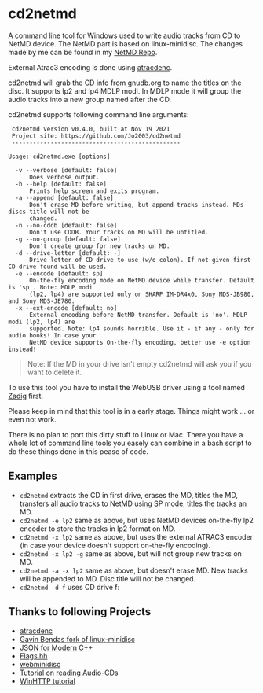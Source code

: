 # cd2netmd
A command line tool for Windows used to write audio tracks from CD to NetMD device. 
The NetMD part is based on linux-minidisc. The changes made by me can be found in my [NetMD Repo](https://github.com/Jo2003/netmd).

External Atrac3 encoding is done using [atracdenc](https://github.com/dcherednik/atracdenc).

cd2netmd will grab the CD info from gnudb.org to name the titles on the disc. It supports lp2 and lp4 MDLP modi. In MDLP mode 
it will group the audio tracks into a new group named after the CD. 

cd2netmd supports following command line arguments:
```
 cd2netmd Version v0.4.0, built at Nov 19 2021
 Project site: https://github.com/Jo2003/cd2netmd
 ------------------------------------------------

Usage: cd2netmd.exe [options]

  -v --verbose [default: false]
      Does verbose output.
  -h --help [default: false]
      Prints help screen and exits program.
  -a --append [default: false]
      Don't erase MD before writing, but append tracks instead. MDs discs title will not be
      changed.
  -n --no-cddb [default: false]
      Don't use CDDB. Your tracks on MD will be untitled.
  -g --no-group [default: false]
      Don't create group for new tracks on MD.
  -d --drive-letter [default: -]
      Drive letter of CD drive to use (w/o colon). If not given first CD drive found will be used.
  -e --encode [default: sp]
      On-the-fly encoding mode on NetMD device while transfer. Default is 'sp'. Note: MDLP modi
      (lp2, lp4) are supported only on SHARP IM-DR4x0, Sony MDS-JB980, and Sony MDS-JE780.
  -x --ext-encode [default: no]
      External encoding before NetMD transfer. Default is 'no'. MDLP modi (lp2, lp4) are
      supported. Note: lp4 sounds horrible. Use it - if any - only for audio books! In case your
      NetMD device supports On-the-fly encoding, better use -e option instead!
```

> Note:
> If the MD in your drive isn't empty cd2netmd will ask you if you want to delete it.

To use this tool you have to install the WebUSB driver using a tool named [Zadig](https://zadig.akeo.ie/) first.

Please keep in mind that this tool is in a early stage. Things might work ... or even not work.

There is no plan to port this dirty stuff to Linux or Mac. There you have a whole lot of command line tools you easely can
combine in a bash script to do these things done in this pease of code.

## Examples
* `cd2netmd` extracts the CD in first drive, erases the MD, titles the MD, transfers all audio tracks to NetMD using SP mode, titles the tracks an MD.
* `cd2netmd -e lp2` same as above, but uses NetMD devices on-the-fly lp2 encoder to store the tracks in lp2 format on MD.
* `cd2netmd -x lp2` same as above, but uses the external ATRAC3 encoder (in case your device doesn't support on-the-fly encoding).
* `cd2netmd -x lp2 -g` same as above, but will not group new tracks on MD.
* `cd2netmd -a -x lp2` same as above, but doesn't erase MD. New tracks will be appended to MD. Disc title will not be changed.
* `cd2netmd -d f` uses CD drive f:

## Thanks to following Projects
* [atracdenc](https://github.com/dcherednik/atracdenc)
* [Gavin Bendas fork of linux-minidisc](https://github.com/gavinbenda/linux-minidisc)
* [JSON for Modern C++](https://github.com/nlohmann/json)
* [Flags.hh](https://github.com/songgao/flags.hh)
* [webminidisc](https://github.com/cybercase/webminidisc)
* [Tutorial on reading Audio-CDs](https://www.codeproject.com/Articles/15725/Tutorial-on-reading-Audio-CDs)
* [WinHTTP tutorial](https://www.codeproject.com/Articles/5280036/Making-HTTP-REST-Request-in-Cplusplus-With-WinHTTP)
